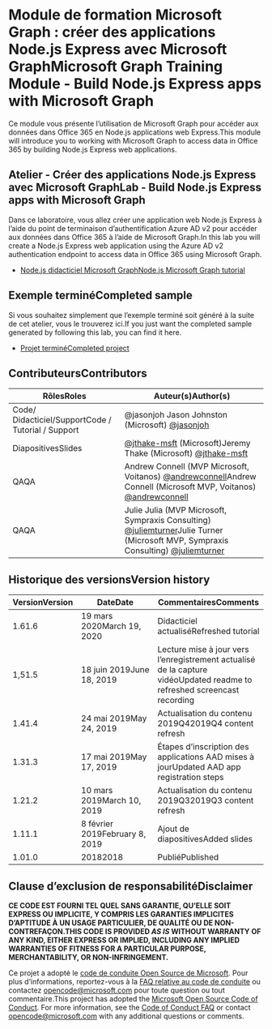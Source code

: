 # <a name="microsoft-graph-training-module---build-nodejs-express-apps-with-microsoft-graph"></a><span data-ttu-id="9c395-101">Module de formation Microsoft Graph : créer des applications Node.js Express avec Microsoft Graph</span><span class="sxs-lookup"><span data-stu-id="9c395-101">Microsoft Graph Training Module - Build Node.js Express apps with Microsoft Graph</span></span>

<span data-ttu-id="9c395-102">Ce module vous présente l’utilisation de Microsoft Graph pour accéder aux données dans Office 365 en Node.js applications web Express.</span><span class="sxs-lookup"><span data-stu-id="9c395-102">This module will introduce you to working with Microsoft Graph to access data in Office 365 by building Node.js Express web applications.</span></span>

## <a name="lab---build-nodejs-express-apps-with-microsoft-graph"></a><span data-ttu-id="9c395-103">Atelier - Créer des applications Node.js Express avec Microsoft Graph</span><span class="sxs-lookup"><span data-stu-id="9c395-103">Lab - Build Node.js Express apps with Microsoft Graph</span></span>

<span data-ttu-id="9c395-104">Dans ce laboratoire, vous allez créer une application web Node.js Express à l’aide du point de terminaison d’authentification Azure AD v2 pour accéder aux données dans Office 365 à l’aide de Microsoft Graph.</span><span class="sxs-lookup"><span data-stu-id="9c395-104">In this lab you will create a Node.js Express web application using the Azure AD v2 authentication endpoint to access data in Office 365 using Microsoft Graph.</span></span>

- [<span data-ttu-id="9c395-105">Node.js didacticiel Microsoft Graph</span><span class="sxs-lookup"><span data-stu-id="9c395-105">Node.js Microsoft Graph tutorial</span></span>](https://docs.microsoft.com/graph/training/node-tutorial)

## <a name="completed-sample"></a><span data-ttu-id="9c395-106">Exemple terminé</span><span class="sxs-lookup"><span data-stu-id="9c395-106">Completed sample</span></span>

<span data-ttu-id="9c395-107">Si vous souhaitez simplement que l’exemple terminé soit généré à la suite de cet atelier, vous le trouverez ici.</span><span class="sxs-lookup"><span data-stu-id="9c395-107">If you just want the completed sample generated by following this lab, you can find it here.</span></span>

- [<span data-ttu-id="9c395-108">Projet terminé</span><span class="sxs-lookup"><span data-stu-id="9c395-108">Completed project</span></span>](demo)

## <a name="contributors"></a><span data-ttu-id="9c395-109">Contributeurs</span><span class="sxs-lookup"><span data-stu-id="9c395-109">Contributors</span></span>

|           <span data-ttu-id="9c395-110">Rôles</span><span class="sxs-lookup"><span data-stu-id="9c395-110">Roles</span></span>            |                                           <span data-ttu-id="9c395-111">Auteur(s)</span><span class="sxs-lookup"><span data-stu-id="9c395-111">Author(s)</span></span>                                           |
| -------------------------- | --------------------------------------------------------------------------------------------- |
| <span data-ttu-id="9c395-112">Code/ Didacticiel/Support</span><span class="sxs-lookup"><span data-stu-id="9c395-112">Code / Tutorial  / Support</span></span> | <span data-ttu-id="9c395-113">@jasonjoh [](//github.com/jasonjoh)</span><span class="sxs-lookup"><span data-stu-id="9c395-113">Jason Johnston (Microsoft) [@jasonjoh](//github.com/jasonjoh)</span></span>                                 |
| <span data-ttu-id="9c395-114">Diapositives</span><span class="sxs-lookup"><span data-stu-id="9c395-114">Slides</span></span>                     | <span data-ttu-id="9c395-115">[@jthake-msft](//github.com/jthake-msft) (Microsoft)</span><span class="sxs-lookup"><span data-stu-id="9c395-115">Jeremy Thake (Microsoft) [@jthake-msft](//github.com/jthake-msft)</span></span>                             |
| <span data-ttu-id="9c395-116">QA</span><span class="sxs-lookup"><span data-stu-id="9c395-116">QA</span></span>                         | <span data-ttu-id="9c395-117">Andrew Connell (MVP Microsoft, Voitanos) [@andrewconnell](//github.com/andrewconnell)</span><span class="sxs-lookup"><span data-stu-id="9c395-117">Andrew Connell (Microsoft MVP, Voitanos) [@andrewconnell](//github.com/andrewconnell)</span></span>         |
| <span data-ttu-id="9c395-118">QA</span><span class="sxs-lookup"><span data-stu-id="9c395-118">QA</span></span>                         | <span data-ttu-id="9c395-119">Julie Julia (MVP Microsoft, Sympraxis Consulting) [@juliemturner](//github.com/juliemturner)</span><span class="sxs-lookup"><span data-stu-id="9c395-119">Julie Turner (Microsoft MVP, Sympraxis Consulting) [@juliemturner](//github.com/juliemturner)</span></span> |

## <a name="version-history"></a><span data-ttu-id="9c395-120">Historique des versions</span><span class="sxs-lookup"><span data-stu-id="9c395-120">Version history</span></span>

| <span data-ttu-id="9c395-121">Version</span><span class="sxs-lookup"><span data-stu-id="9c395-121">Version</span></span> |       <span data-ttu-id="9c395-122">Date</span><span class="sxs-lookup"><span data-stu-id="9c395-122">Date</span></span>       |                     <span data-ttu-id="9c395-123">Commentaires</span><span class="sxs-lookup"><span data-stu-id="9c395-123">Comments</span></span>                     |
| ------- | ---------------- | ------------------------------------------------ |
| <span data-ttu-id="9c395-124">1.6</span><span class="sxs-lookup"><span data-stu-id="9c395-124">1.6</span></span>     | <span data-ttu-id="9c395-125">19 mars 2020</span><span class="sxs-lookup"><span data-stu-id="9c395-125">March 19, 2020</span></span>   | <span data-ttu-id="9c395-126">Didacticiel actualisé</span><span class="sxs-lookup"><span data-stu-id="9c395-126">Refreshed tutorial</span></span>                               |
| <span data-ttu-id="9c395-127">1,5</span><span class="sxs-lookup"><span data-stu-id="9c395-127">1.5</span></span>     | <span data-ttu-id="9c395-128">18 juin 2019</span><span class="sxs-lookup"><span data-stu-id="9c395-128">June 18, 2019</span></span>    | <span data-ttu-id="9c395-129">Lecture mise à jour vers l’enregistrement actualisé de la capture vidéo</span><span class="sxs-lookup"><span data-stu-id="9c395-129">Updated readme to refreshed screencast recording</span></span> |
| <span data-ttu-id="9c395-130">1.4</span><span class="sxs-lookup"><span data-stu-id="9c395-130">1.4</span></span>     | <span data-ttu-id="9c395-131">24 mai 2019</span><span class="sxs-lookup"><span data-stu-id="9c395-131">May 24, 2019</span></span>     | <span data-ttu-id="9c395-132">Actualisation du contenu 2019Q4</span><span class="sxs-lookup"><span data-stu-id="9c395-132">2019Q4 content refresh</span></span>                           |
| <span data-ttu-id="9c395-133">1.3</span><span class="sxs-lookup"><span data-stu-id="9c395-133">1.3</span></span>     | <span data-ttu-id="9c395-134">17 mai 2019</span><span class="sxs-lookup"><span data-stu-id="9c395-134">May 17, 2019</span></span>     | <span data-ttu-id="9c395-135">Étapes d’inscription des applications AAD mises à jour</span><span class="sxs-lookup"><span data-stu-id="9c395-135">Updated AAD app registration steps</span></span>               |
| <span data-ttu-id="9c395-136">1.2</span><span class="sxs-lookup"><span data-stu-id="9c395-136">1.2</span></span>     | <span data-ttu-id="9c395-137">10 mars 2019</span><span class="sxs-lookup"><span data-stu-id="9c395-137">March 10, 2019</span></span>   | <span data-ttu-id="9c395-138">Actualisation du contenu 2019Q3</span><span class="sxs-lookup"><span data-stu-id="9c395-138">2019Q3 content refresh</span></span>                           |
| <span data-ttu-id="9c395-139">1.1</span><span class="sxs-lookup"><span data-stu-id="9c395-139">1.1</span></span>     | <span data-ttu-id="9c395-140">8 février 2019</span><span class="sxs-lookup"><span data-stu-id="9c395-140">February 8, 2019</span></span> | <span data-ttu-id="9c395-141">Ajout de diapositives</span><span class="sxs-lookup"><span data-stu-id="9c395-141">Added slides</span></span>                                     |
| <span data-ttu-id="9c395-142">1.0</span><span class="sxs-lookup"><span data-stu-id="9c395-142">1.0</span></span>     | <span data-ttu-id="9c395-143">2018</span><span class="sxs-lookup"><span data-stu-id="9c395-143">2018</span></span>             | <span data-ttu-id="9c395-144">Publié</span><span class="sxs-lookup"><span data-stu-id="9c395-144">Published</span></span>                                        |

## <a name="disclaimer"></a><span data-ttu-id="9c395-145">Clause d’exclusion de responsabilité</span><span class="sxs-lookup"><span data-stu-id="9c395-145">Disclaimer</span></span>

<span data-ttu-id="9c395-146">**CE CODE EST  FOURNI TEL QUEL SANS GARANTIE, QU’ELLE SOIT EXPRESS OU IMPLICITE, Y COMPRIS LES GARANTIES IMPLICITES D’APTITUDE À UN USAGE PARTICULIER, DE QUALITÉ OU DE NON-CONTREFAÇON.**</span><span class="sxs-lookup"><span data-stu-id="9c395-146">**THIS CODE IS PROVIDED *AS IS* WITHOUT WARRANTY OF ANY KIND, EITHER EXPRESS OR IMPLIED, INCLUDING ANY IMPLIED WARRANTIES OF FITNESS FOR A PARTICULAR PURPOSE, MERCHANTABILITY, OR NON-INFRINGEMENT.**</span></span>

<span data-ttu-id="9c395-p101">Ce projet a adopté le [code de conduite Open Source de Microsoft](https://opensource.microsoft.com/codeofconduct/). Pour plus d’informations, reportez-vous à la [FAQ relative au code de conduite](https://opensource.microsoft.com/codeofconduct/faq/) ou contactez [opencode@microsoft.com](mailto:opencode@microsoft.com) pour toute question ou tout commentaire.</span><span class="sxs-lookup"><span data-stu-id="9c395-p101">This project has adopted the [Microsoft Open Source Code of Conduct](https://opensource.microsoft.com/codeofconduct/). For more information, see the [Code of Conduct FAQ](https://opensource.microsoft.com/codeofconduct/faq/) or contact [opencode@microsoft.com](mailto:opencode@microsoft.com) with any additional questions or comments.</span></span>
